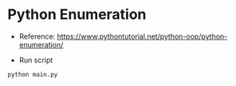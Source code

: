 # Python Enumeration

- Reference: https://www.pythontutorial.net/python-oop/python-enumeration/

- Run script

```bash
python main.py
```
